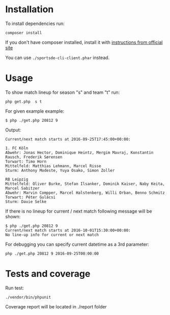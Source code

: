 Installation
============

To install dependencies run:
```
composer install
```

If you don't have composer installed, 
install it with [instructions from official site](https://getcomposer.org/doc/00-intro.md#installation-linux-unix-osx)

You can use ```./sportsde-cli-client.phar``` instead.

Usage
=====

To show match lineup for season "s" and team "t" run:

```
php get.php  s t
```

For given example example:

```
$ php ./get.php 20812 9
```

Output:

```
Current/next match starts at 2016-09-25T17:45:00+00:00:

1. FC Köln
Abwehr: Jonas Hector, Dominique Heintz, Mergim Mavraj, Konstantin Rausch, Frederik Sørensen
Torwart: Timo Horn
Mittelfeld: Matthias Lehmann, Marcel Risse
Sturm: Anthony Modeste, Yuya Osako, Simon Zoller

RB Leipzig
Mittelfeld: Oliver Burke, Stefan Ilsanker, Dominik Kaiser, Naby Keita, Marcel Sabitzer
Abwehr: Marvin Compper, Marcel Halstenberg, Willi Orban, Benno Schmitz
Torwart: Péter Gulácsi
Sturm: Davie Selke
```

If there is no lineup for current / next match following message will be shown:
 
```
$ php ./get.php 20812 9
Current/next match starts at 2016-10-01T15:30:00+00:00:
No line-up info for current or next match
```

For debugging you can specify current datetime as a 3rd parameter:
 
```
php ./get.php 20812 9 2016-09-25T00:00:00
```

Tests and coverage
==================

Run test:

```
./vendor/bin/phpunit
```


Coverage report will be located in ./report folder
